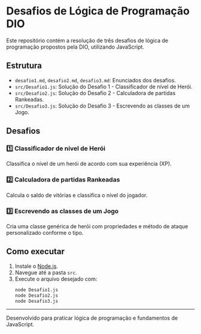 # Desafios de Lógica de Programação DIO

Este repositório contém a resolução de três desafios de lógica de programação propostos pela DIO, utilizando JavaScript.

## Estrutura

- `desafio1.md`, `desafio2.md`, `desafio3.md`: Enunciados dos desafios.
- `src/Desafio1.js`: Solução do Desafio 1 - Classificador de nível de Herói.
- `src/Desafio2.js`: Solução do Desafio 2 - Calculadora de partidas Rankeadas.
- `src/Desafio3.js`: Solução do Desafio 3 - Escrevendo as classes de um Jogo.

## Desafios

### 1️⃣ Classificador de nível de Herói
Classifica o nível de um herói de acordo com sua experiência (XP).

### 2️⃣ Calculadora de partidas Rankeadas
Calcula o saldo de vitórias e classifica o nível do jogador.

### 3️⃣ Escrevendo as classes de um Jogo
Cria uma classe genérica de herói com propriedades e método de ataque personalizado conforme o tipo.

## Como executar

1. Instale o [Node.js](https://nodejs.org/).
2. Navegue até a pasta `src`.
3. Execute o arquivo desejado com:
   ```bash
   node Desafio1.js
   node Desafio2.js
   node Desafio3.js
   ```

---

Desenvolvido para praticar lógica de programação e fundamentos de JavaScript.
